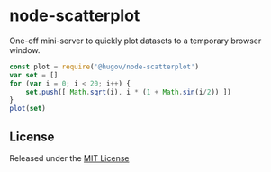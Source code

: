 <!-- markdownlint-disable MD004 MD007 MD010 MD041	MD022 MD024	MD032 -->

# node-scatterplot

One-off mini-server to quickly plot datasets to a temporary browser window.

```javascript
const plot = require('@hugov/node-scatterplot')
var set = []
for (var i = 0; i < 20; i++) {
	set.push([ Math.sqrt(i), i * (1 + Math.sin(i/2)) ])
}
plot(set)
```

## License

Released under the [MIT License](http://www.opensource.org/licenses/MIT)


